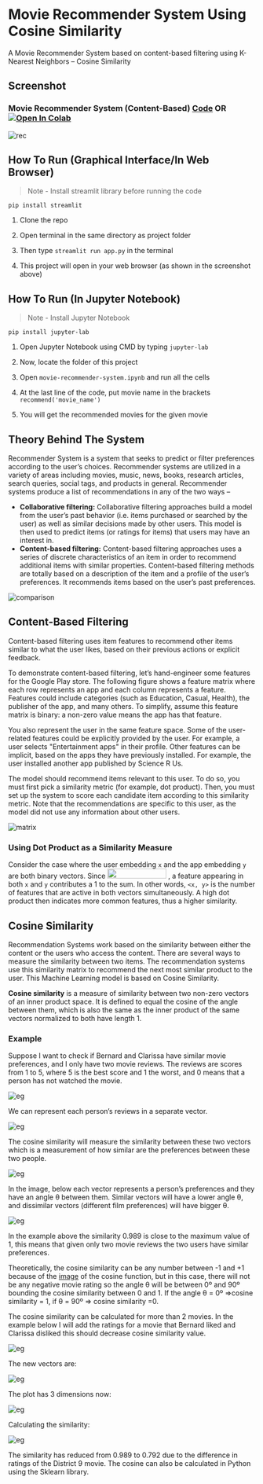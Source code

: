 # Movie Recommender System Using Cosine Similarity

A Movie Recommender System based on content-based filtering using K-Nearest Neighbors – Cosine Similarity

## Screenshot

### Movie Recommender System (Content-Based) [Code](https://github.com/anupam215769/Movie-Recommender-System-ML/blob/main/movie-recommender-system.ipynb) OR <a href="https://colab.research.google.com/github/anupam215769/Movie-Recommender-System-ML/blob/main/movie-recommender-system.ipynb"><img src="https://colab.research.google.com/assets/colab-badge.svg" alt="Open In Colab"></a>

![rec](https://i.imgur.com/qGAxNDi.png)

## How To Run (Graphical Interface/In Web Browser)

> Note - Install streamlit library before running the code

```
pip install streamlit
```

1. Clone the repo

2. Open terminal in the same directory as project folder

3. Then type `streamlit run app.py` in the terminal

4. This project will open in your web browser (as shown in the screenshot above)


## How To Run (In Jupyter Notebook)

> Note - Install Jupyter Notebook

```
pip install jupyter-lab
```

1. Open Jupyter Notebook using CMD by typing `jupyter-lab`

2. Now, locate the folder of this project

3. Open `movie-recommender-system.ipynb` and run all the cells

4. At the last line of the code, put movie name in the brackets `recommend('movie_name')`

5. You will get the recommended movies for the given movie






## Theory Behind The System

Recommender System is a system that seeks to predict or filter preferences according to the user’s choices. Recommender systems are utilized in a variety of areas including movies, music, news, books, research articles, search queries, social tags, and products in general. 
Recommender systems produce a list of recommendations in any of the two ways –

- **Collaborative filtering:** Collaborative filtering approaches build a model from the user’s past behavior (i.e. items purchased or searched by the user) as well as similar decisions made by other users. This model is then used to predict items (or ratings for items) that users may have an interest in.
- **Content-based filtering:** Content-based filtering approaches uses a series of discrete characteristics of an item in order to recommend additional items with similar properties. Content-based filtering methods are totally based on a description of the item and a profile of the user’s preferences. It recommends items based on the user’s past preferences.

![comparison](https://i.imgur.com/09y3k9S.png)



## Content-Based Filtering

Content-based filtering uses item features to recommend other items similar to what the user likes, based on their previous actions or explicit feedback.

To demonstrate content-based filtering, let’s hand-engineer some features for the Google Play store. The following figure shows a feature matrix where each row represents an app and each column represents a feature. Features could include categories (such as Education, Casual, Health), the publisher of the app, and many others. To simplify, assume this feature matrix is binary: a non-zero value means the app has that feature.

You also represent the user in the same feature space. Some of the user-related features could be explicitly provided by the user. For example, a user selects "Entertainment apps" in their profile. Other features can be implicit, based on the apps they have previously installed. For example, the user installed another app published by Science R Us.

The model should recommend items relevant to this user. To do so, you must first pick a similarity metric (for example, dot product). Then, you must set up the system to score each candidate item according to this similarity metric. Note that the recommendations are specific to this user, as the model did not use any information about other users.

![matrix](https://i.imgur.com/SEl4fQE.jpg)


<h3 class="hide-from-toc" id="using-dot-product-as-a-similarity-measure" data-text="Using Dot Product as a Similarity Measure">Using Dot Product as a Similarity Measure</h3>

Consider the case where the user embedding `x` and the app embedding `y` are both binary vectors. Since <img src="https://i.imgur.com/O3m5gUq.png" width="120" height="20" /> , a feature appearing in both `x` and `y` contributes a 1 to the sum. In other words, `<x, y>` is the number of features that are active in both vectors simultaneously. A high dot product then indicates more common features, thus a higher similarity.


## Cosine Similarity

Recommendation Systems work based on the similarity between either the content or the users who access the content.
There are several ways to measure the similarity between two items. The recommendation systems use this similarity matrix to recommend the next most similar product to the user.
This Machine Learning model is based on Cosine Similarity.

**Cosine similarity** is a measure of similarity between two non-zero vectors of an inner product space. It is defined to equal the cosine of the angle between them, which is also the same as the inner product of the same vectors normalized to both have length 1.

### Example

Suppose I want to check if Bernard and Clarissa have similar movie preferences, and I only have two movie reviews. The reviews are scores from 1 to 5, where 5 is the best score and 1 the worst, and 0 means that a person has not watched the movie.

![eg](https://miro.medium.com/max/535/1*xBpc0BFUMW_8vIoplpM94w.png)

We can represent each person’s reviews in a separate vector.

![eg](https://miro.medium.com/max/284/1*0MZ-kl2jsa1SH1r9J7yfCg.png)

The cosine similarity will measure the similarity between these two vectors which is a measurement of how similar are the preferences between these two people.

![eg](https://miro.medium.com/max/690/1*kDWCM-8qopE2ekudxlOudw.png)

In the image, below each vector represents a person’s preferences and they have an angle θ between them. Similar vectors will have a lower angle θ, and dissimilar vectors (different film preferences) will have bigger θ.

![eg](https://miro.medium.com/max/875/1*JdXBbKlOKS9UNFpLNchfdA.png)

In the example above the similarity 0.989 is close to the maximum value of 1, this means that given only two movie reviews the two users have similar preferences.

Theoretically, the cosine similarity can be any number between -1 and +1 because of the [image](https://en.wikipedia.org/wiki/Image_(mathematics)) of the cosine function, but in this case, there will not be any negative movie rating so the angle θ will be between 0º and 90º bounding the cosine similarity between 0 and 1. If the angle θ = 0º =>cosine similarity = 1, if θ = 90º => cosine similarity =0.


The cosine similarity can be calculated for more than 2 movies. In the example below I will add the ratings for a movie that Bernard liked and Clarissa disliked this should decrease cosine similarity value.

![eg](https://miro.medium.com/max/714/1*d-qq_Ee_rUpQZfN3N28xYA.png)

The new vectors are:

![eg](https://miro.medium.com/max/479/1*lv9PosfMD9fUZC-3IgI-EQ.png)

The plot has 3 dimensions now:

![eg](https://miro.medium.com/max/645/1*JDlFeJM-Z3VQFprHGBTd9A.png)

Calculating the similarity:

![eg](https://miro.medium.com/max/463/1*VJE2Yi7S-o1x_-xi7GnWRQ.png)

The similarity has reduced from 0.989 to 0.792 due to the difference in ratings of the District 9 movie. The cosine can also be calculated in Python using the Sklearn library.




    
    
